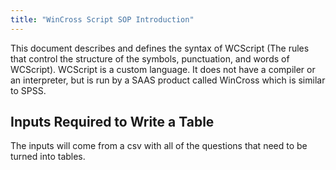 ```yaml
---
title: "WinCross Script SOP Introduction"
---
```


This document describes and defines the syntax of WCScript (The rules that control the structure of the symbols, punctuation, and words of WCScript). WCScript is a custom language. It does not have a compiler or an interpreter, but is run by a SAAS product called WinCross which is similar to SPSS.

## Inputs Required to Write a Table

The inputs will come from a csv with all of the questions that need to be turned into tables.